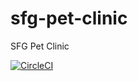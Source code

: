 # sfg-pet-clinic
SFG Pet Clinic

[![CircleCI](https://circleci.com/gh/andytuffill/sfg-pet-clinic.svg?style=svg)](https://circleci.com/gh/andytuffill/sfg-pet-clinic)
